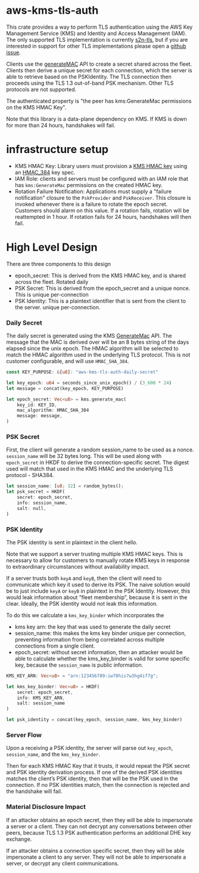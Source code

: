 # aws-kms-tls-auth

This crate provides a way to perform TLS authentication using the AWS Key Management Service (KMS) and Identity and Access Management (IAM). The only supported TLS implementation is currently [s2n-tls](https://github.com/aws/s2n-tls), but if you are interested in support for other TLS implementations please open a [github issue](https://github.com/aws/s2n-tls/issues/new/choose).

Clients use the [generateMAC](https://docs.aws.amazon.com/kms/latest/APIReference/API_GenerateMac.html) API to create a secret shared across the fleet. Clients then derive a unique secret for each connection, which the server is able to retrieve based on the PSKIdentity. The TLS connection then proceeds using the TLS 1.3 out-of-band PSK mechanism. Other TLS protocols are not supported. 

The authenticated property is "the peer has kms:GenerateMac permissions on the KMS HMAC Key".

Note that this library is a data-plane dependency on KMS. If KMS is down for more than 24 hours, handshakes will fail.

# infrastructure setup
- KMS HMAC Key: Library users must provision a [KMS HMAC key](https://docs.aws.amazon.com/kms/latest/developerguide/hmac.html) using an [HMAC_384](https://docs.aws.amazon.com/kms/latest/developerguide/symm-asymm-choose-key-spec.html#hmac-key-specs) key spec.
- IAM Role: clients and servers must be configured with an IAM role that has `kms:GenerateMac` permissions on the created HMAC key.
- Rotation Failure Notification: Applications must supply a "failure notification" closure to the `PskProvider` and `PskReceiver`. This closure is invoked whenever there is a failure to rotate the epoch secret. Customers should alarm on this value. If a rotation fails, rotation will be reattempted in 1 hour. If rotation fails for 24 hours, handshakes will then fail.

# High Level Design

There are three components to this design

* epoch_secret: This is derived from the KMS HMAC key, and is shared across the fleet. Rotated daily
* PSK Secret: This is derived from the epoch_secret and a unique nonce. This is unique per-connection
* PSK Identity: This is a plaintext identifier that is sent from the client to the server. unique per-connection.

### Daily Secret

The daily secret is generated using the KMS [GenerateMac](https://docs.aws.amazon.com/kms/latest/APIReference/API_GenerateMac.html) API. The message that the MAC is derived over will be an 8 bytes string of the days elapsed since the unix epoch. The HMAC algorithm will be selected to match the HMAC algorithm used in the underlying TLS protocol. This is not customer configurable, and will use `HMAC_SHA_384`.

```rust
const KEY_PURPOSE: &[u8]: "aws-kms-tls-auth-daily-secret"

let key_epoch: u64 = seconds_since_unix_epoch() / (3_600 * 24)
let message = concat(key_epoch, KEY_PURPOSE)

let epoch_secret: Vec<u8> = kms.generate_mac(
    key_id: KEY_ID,
    mac_algorithm: HMAC_SHA_384
    message: message,
)
```

### PSK Secret

First, the client will generate a random session_name to be used as a nonce. `session_name` will be 32 bytes long. This will be used along with `epoch_secret` in HKDF to derive the connection-specific secret. The digest used will match that used in the KMS HMAC and the underlying TLS protocol - SHA384.

```rust
let session_name: [u8; 32] = random_bytes();
let psk_secret = HKDF(
    secret: epoch_secret,
    info: session_name,
    salt: null,
)
```

### PSK Identity

The PSK identity is sent in plaintext in the client hello.

Note that we support a server trusting multiple KMS HMAC keys. This is necessary to allow for customers to manually rotate KMS keys in response to extraordinary circumstances without availability impact.

If a server trusts both `keyA` and `keyB`, then the client will need to communicate which key it used to derive its PSK. The naive solution would be to just include `keyA` or `keyB` in plaintext in the PSK Identity. However, this would leak information about “fleet membership”, because it is sent in the clear. Ideally, the PSK identity would not leak this information.

To do this we calculate a `kms_key_binder` which incorporates the 

* kms key arn: the key that was used to generate the daily secret
* session_name: this makes the kms key binder unique per connection, preventing information from being correlated across multiple connections from a single client.
* epoch_secret: without secret information, then an attacker would be able to calculate whether the kms_key_binder is valid for some specific key, because the `session_name` is public information.

```rust
KMS_KEY_ARN: Vec<u8> = "arn:123456789:iw78his7w3hg4if7g";

let kms_key_binder: Vec<u8> = HKDF(
    secret: epoch_secret,
    info: KMS_KEY_ARN,
    salt: session_name
)

let psk_identity = concat(key_epoch, session_name, kms_key_binder)
```

### Server Flow

Upon a receiving a PSK identity, the server will parse out `key_epoch`, `session_name`, and the `kms_key_binder`.

Then for each KMS HMAC Key that it trusts, it would repeat the PSK secret and PSK identity derivation process. If one of the derived PSK identities matches the client’s PSK identity, then that will be the PSK used in the connection. If no PSK identities match, then the connection is rejected and the handshake will fail.

### Material Disclosure Impact

If an attacker obtains an epoch secret, then they will be able to impersonate a server or a client. They can not decrypt any conversations between other peers, because TLS 1.3 PSK authentication performs an additional DHE key exchange.

If an attacker obtains a connection specific secret, then they will be able impersonate a client to any server. They will not be able to impersonate a server, or decrypt any client communications.